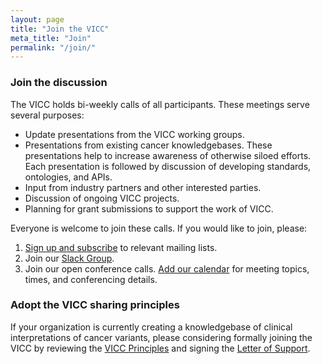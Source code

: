```yaml
---
layout: page
title: "Join the VICC"
meta_title: "Join"
permalink: "/join/"
---
```


### Join the discussion
The VICC holds bi-weekly calls of all participants. These meetings serve several purposes:
- Update presentations from the VICC working groups.
- Presentations from existing cancer knowledgebases. These presentations help to increase awareness of otherwise siloed 
 efforts. Each presentation is followed by discussion of developing standards, ontologies, and APIs.
- Input from industry partners and other interested parties.
- Discussion of ongoing VICC projects.
- Planning for grant submissions to support the work of VICC.

Everyone is welcome to join these calls. If you would like to join, please:

1. [Sign up and subscribe](https://docs.google.com/forms/d/1eWjendJPwWV9r-yyUSOPGs2KfV65lhAC_Xa4mVELiCc/edit) to relevant mailing lists.
2. Join our [Slack Group](https://join.slack.com/t/cancervariants/shared_invite/zt-7vi7qbgy-1834QZ2oaGYGwvFGTjDqDA).
3. Join our open conference calls. [Add our calendar](https://calendar.google.com/calendar?cid=aG9xYmVrZWY0ODJpODJxY2hvZDM0aWNmbGtAZ3JvdXAuY2FsZW5kYXIuZ29vZ2xlLmNvbQ) 
for meeting topics, times, and conferencing details.

### Adopt the VICC sharing principles
If your organization is currently creating a knowledgebase of clinical interpretations of cancer variants, please 
considering formally joining the VICC by reviewing the [VICC Principles](/principles/) and signing the 
[Letter of Support](/assets/docs/VICC_LoS_template.pdf).

